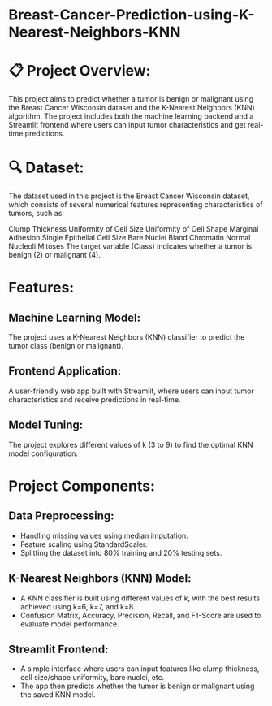 # Breast-Cancer-Prediction-using-K-Nearest-Neighbors-KNN

# 📋 Project Overview:
This project aims to predict whether a tumor is benign or malignant using the Breast Cancer Wisconsin dataset and the K-Nearest Neighbors (KNN) algorithm. The project includes both the machine learning backend and a Streamlit frontend where users can input tumor characteristics and get real-time predictions.

# 🔍 Dataset:
The dataset used in this project is the Breast Cancer Wisconsin dataset, which consists of several numerical features representing characteristics of tumors, such as:

Clump Thickness
Uniformity of Cell Size
Uniformity of Cell Shape
Marginal Adhesion
Single Epithelial Cell Size
Bare Nuclei
Bland Chromatin
Normal Nucleoli
Mitoses
The target variable (Class) indicates whether a tumor is benign (2) or malignant (4).

# Features:
## Machine Learning Model:
The project uses a K-Nearest Neighbors (KNN) classifier to predict the tumor class (benign or malignant).
## Frontend Application: 
A user-friendly web app built with Streamlit, where users can input tumor characteristics and receive predictions in real-time.
## Model Tuning:
The project explores different values of k (3 to 9) to find the optimal KNN model configuration.

# Project Components:
  ## Data Preprocessing:
  * Handling missing values using median imputation.
  * Feature scaling using StandardScaler.
  * Splitting the dataset into 80% training and 20% testing sets.

  ## K-Nearest Neighbors (KNN) Model:
   * A KNN classifier is built using different values of k, with the best results achieved using k=6, k=7, and k=8.
   * Confusion Matrix, Accuracy, Precision, Recall, and F1-Score are used to evaluate model performance.

 ## Streamlit Frontend:
  * A simple interface where users can input features like clump thickness, cell size/shape uniformity, bare nuclei, etc.
  * The app then predicts whether the tumor is benign or malignant using the saved KNN model.















